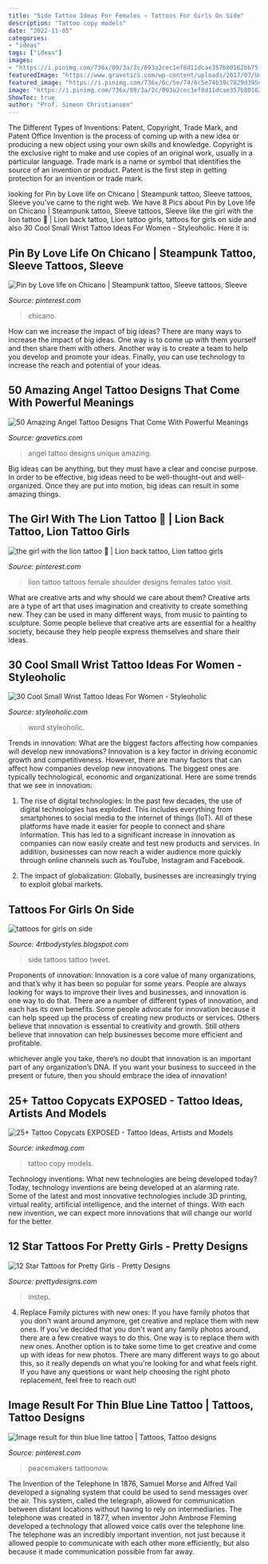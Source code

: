 ```yaml
---
title: "Side Tattoo Ideas For Females ~ Tattoos For Girls On Side"
description: "Tattoo copy models"
date: "2022-11-05"
categories:
- "ideas"
tags: ["ideas"]
images:
- "https://i.pinimg.com/736x/09/3a/2c/093a2cec1ef8d11dcae357b80162bb75--thin-blue-lines-line-tattoos.jpg"
featuredImage: "https://www.gravetics.com/wp-content/uploads/2017/07/Unique-Black-Little-Angel-With-Dat-Of-Birth.jpg"
featured_image: "https://i.pinimg.com/736x/6c/5e/74/6c5e74b39c7829d395d8d479105814f7.jpg"
image: "https://i.pinimg.com/736x/09/3a/2c/093a2cec1ef8d11dcae357b80162bb75--thin-blue-lines-line-tattoos.jpg"
ShowToc: true
author: "Prof. Simeon Christiansen"
---
```



The Different Types of Inventions: Patent, Copyright, Trade Mark, and Patent Office
Invention is the process of coming up with a new idea or producing a new object using your own skills and knowledge. Copyright is the exclusive right to make and use copies of an original work, usually in a particular language. Trade mark is a name or symbol that identifies the source of an invention or product. Patent is the first step in getting protection for an invention or trade mark.

	

		
looking for Pin by Love life on Chicano | Steampunk tattoo, Sleeve tattoos, Sleeve you've came to the right web. We have 8 Pics about Pin by Love life on Chicano | Steampunk tattoo, Sleeve tattoos, Sleeve like the girl with the lion tattoo 🐾 | Lion back tattoo, Lion tattoo girls, tattoos for girls on side and also 30 Cool Small Wrist Tattoo Ideas For Women - Styleoholic. Here it is:
		
    
## Pin By Love Life On Chicano | Steampunk Tattoo, Sleeve Tattoos, Sleeve

<img loading=lazy src="https://i.pinimg.com/736x/6c/5e/74/6c5e74b39c7829d395d8d479105814f7.jpg" onerror="this.onerror=null;this.src='https://tse3.mm.bing.net/th?id=OIP.0UMxwcU3mAx2ZX4uTgdPAQHaRa&amp;pid=15.1';" alt="Pin by Love life on Chicano | Steampunk tattoo, Sleeve tattoos, Sleeve">

_Source: pinterest.com_

>chicano. 

	

How can we increase the impact of big ideas?
There are many ways to increase the impact of big ideas. One way is to come up with them yourself and then share them with others. Another way is to create a team to help you develop and promote your ideas. Finally, you can use technology to increase the reach and potential of your ideas.

    
## 50 Amazing Angel Tattoo Designs That Come With Powerful Meanings

<img loading=lazy src="https://www.gravetics.com/wp-content/uploads/2017/07/Unique-Black-Little-Angel-With-Dat-Of-Birth.jpg" onerror="this.onerror=null;this.src='https://tse4.mm.bing.net/th?id=OIP.AIrLCJ9X_em9KahM3vfhTwHaJ4&amp;pid=15.1';" alt="50 Amazing Angel Tattoo Designs That Come With Powerful Meanings">

_Source: gravetics.com_

>angel tattoo designs unique amazing. 

	

Big ideas can be anything, but they must have a clear and concise purpose. In order to be effective, big ideas need to be well-thought-out and well-organized. Once they are put into motion, big ideas can result in some amazing things.

    
## The Girl With The Lion Tattoo 🐾 | Lion Back Tattoo, Lion Tattoo Girls

<img loading=lazy src="https://i.pinimg.com/736x/d8/80/48/d88048ece3bafd02f622ec2b517a3278.jpg" onerror="this.onerror=null;this.src='https://tse1.mm.bing.net/th?id=OIP._lDoYV5vdYO1cqjU6nWa9AHaNL&amp;pid=15.1';" alt="the girl with the lion tattoo 🐾 | Lion back tattoo, Lion tattoo girls">

_Source: pinterest.com_

>lion tattoo tattoos female shoulder designs females tatoo visit. 

	

What are creative arts and why should we care about them?
Creative arts are a type of art that uses imagination and creativity to create something new. They can be used in many different ways, from music to painting to sculpture. Some people believe that creative arts are essential for a healthy society, because they help people express themselves and share their ideas.

    
## 30 Cool Small Wrist Tattoo Ideas For Women - Styleoholic

<img loading=lazy src="https://i.styleoholic.com/2016/12/Black-word-tattoo.jpg" onerror="this.onerror=null;this.src='https://tse3.mm.bing.net/th?id=OIP.xLv3CMyA2ayr3qsMjkV-QwAAAA&amp;pid=15.1';" alt="30 Cool Small Wrist Tattoo Ideas For Women - Styleoholic">

_Source: styleoholic.com_

>word styleoholic. 

	

Trends in innovation: What are the biggest factors affecting how companies will develop new innovations?
Innovation is a key factor in driving economic growth and competitiveness. However, there are many factors that can affect how companies develop new innovations. The biggest ones are typically technological, economic and organizational. Here are some trends that we see in innovation:
1. The rise of digital technologies: In the past few decades, the use of digital technologies has exploded. This includes everything from smartphones to social media to the internet of things (IoT). All of these platforms have made it easier for people to connect and share information. This has led to a significant increase in innovation as companies can now easily create and test new products and services. In addition, businesses can now reach a wider audience more quickly through online channels such as YouTube, Instagram and Facebook.

2. The impact of globalization: Globally, businesses are increasingly trying to exploit global markets.

    
## Tattoos For Girls On Side

<img loading=lazy src="https://1.bp.blogspot.com/-9ESG2Dv5cJ0/Ty5Bs9RtXVI/AAAAAAAAArw/3nB1d21j1VI/s1600/Women-Side-Tattoo-Design-Fashion-2012.jpg" onerror="this.onerror=null;this.src='https://tse1.mm.bing.net/th?id=OIP.EsCJDQKhi_t2grI-LpRocQHaJ4&amp;pid=15.1';" alt="tattoos for girls on side">

_Source: 4rtbodystyles.blogspot.com_

>side tattoos tattoo tweet. 

	

Proponents of innovation:
Innovation is a core value of many organizations, and that’s why it has been so popular for some years. People are always looking for ways to improve their lives and businesses, and innovation is one way to do that. There are a number of different types of innovation, and each has its own benefits.
Some people advocate for innovation because it can help speed up the process of creating new products or services. Others believe that innovation is essential to creativity and growth. Still others believe that innovation can help businesses become more efficient and profitable.

 whichever angle you take, there’s no doubt that innovation is an important part of any organization’s DNA. If you want your business to succeed in the present or future, then you should embrace the idea of innovation!

    
## 25+ Tattoo Copycats EXPOSED - Tattoo Ideas, Artists And Models

<img loading=lazy src="https://www.inkedmag.com/.image/t_share/MTU5MDMyNDQ5MTY1NTY3NjM3/copy-feat.jpg" onerror="this.onerror=null;this.src='https://tse4.mm.bing.net/th?id=OIP.Nfz0KpCKBdFxKBeGRE9x4AHaF7&amp;pid=15.1';" alt="25+ Tattoo Copycats EXPOSED - Tattoo Ideas, Artists and Models">

_Source: inkedmag.com_

>tattoo copy models. 

	

Technology inventions: What new technologies are being developed today?
Today, technology inventions are being developed at an alarming rate. Some of the latest and most innovative technologies include 3D printing, virtual reality, artificial intelligence, and the internet of things. With each new invention, we can expect more innovations that will change our world for the better.

    
## 12 Star Tattoos For Pretty Girls - Pretty Designs

<img loading=lazy src="https://www.prettydesigns.com/wp-content/uploads/2014/12/Instep-Star-Tattoo.jpg" onerror="this.onerror=null;this.src='https://tse3.mm.bing.net/th?id=OIP.qgfvNbsCF936kEU423GwwwAAAA&amp;pid=15.1';" alt="12 Star Tattoos for Pretty Girls - Pretty Designs">

_Source: prettydesigns.com_

>instep. 

	

4. Replace Family pictures with new ones: If you have family photos that you don't want around anymore, get creative and replace them with new ones.
If you've decided that you don't want any family photos around, there are a few creative ways to do this. One way is to replace them with new ones. Another option is to take some time to get creative and come up with ideas for new photos. There are many different ways to go about this, so it really depends on what you're looking for and what feels right. If you have any questions or want help choosing the right photo replacement, feel free to reach out!

    
## Image Result For Thin Blue Line Tattoo | Tattoos, Tattoo Designs

<img loading=lazy src="https://i.pinimg.com/736x/09/3a/2c/093a2cec1ef8d11dcae357b80162bb75--thin-blue-lines-line-tattoos.jpg" onerror="this.onerror=null;this.src='https://tse4.mm.bing.net/th?id=OIP.jrkeX3BPtRKgDSKQ0NZdXQHaJ6&amp;pid=15.1';" alt="Image result for thin blue line tattoo | Tattoos, Tattoo designs">

_Source: pinterest.com_

>peacemakers tattoonow. 

	

The Invention of the Telephone
In 1876, Samuel Morse and Alfred Vail developed a signaling system that could be used to send messages over the air. This system, called the telegraph, allowed for communication between distant locations without having to rely on intermediaries. The telephone was created in 1877, when inventor John Ambrose Fleming developed a technology that allowed voice calls over the telephone line. The telephone was an incredibly important invention, not just because it allowed people to communicate with each other more efficiently, but also because it made communication possible from far away.


